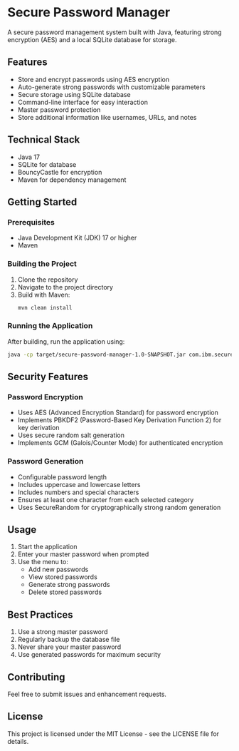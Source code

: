 # Secure Password Manager

A secure password management system built with Java, featuring strong encryption (AES) and a local SQLite database for storage.

## Features

- Store and encrypt passwords using AES encryption
- Auto-generate strong passwords with customizable parameters
- Secure storage using SQLite database
- Command-line interface for easy interaction
- Master password protection
- Store additional information like usernames, URLs, and notes

## Technical Stack

- Java 17
- SQLite for database
- BouncyCastle for encryption
- Maven for dependency management

## Getting Started

### Prerequisites

- Java Development Kit (JDK) 17 or higher
- Maven

### Building the Project

1. Clone the repository
2. Navigate to the project directory
3. Build with Maven:
   ```bash
   mvn clean install
   ```

### Running the Application

After building, run the application using:
```bash
java -cp target/secure-password-manager-1.0-SNAPSHOT.jar com.ibm.securepm.SecurePasswordManager
```

## Security Features

### Password Encryption

- Uses AES (Advanced Encryption Standard) for password encryption
- Implements PBKDF2 (Password-Based Key Derivation Function 2) for key derivation
- Uses secure random salt generation
- Implements GCM (Galois/Counter Mode) for authenticated encryption

### Password Generation

- Configurable password length
- Includes uppercase and lowercase letters
- Includes numbers and special characters
- Ensures at least one character from each selected category
- Uses SecureRandom for cryptographically strong random generation

## Usage

1. Start the application
2. Enter your master password when prompted
3. Use the menu to:
   - Add new passwords
   - View stored passwords
   - Generate strong passwords
   - Delete stored passwords

## Best Practices

1. Use a strong master password
2. Regularly backup the database file
3. Never share your master password
4. Use generated passwords for maximum security

## Contributing

Feel free to submit issues and enhancement requests.

## License

This project is licensed under the MIT License - see the LICENSE file for details.
